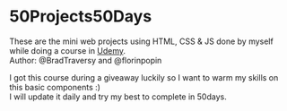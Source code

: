 # 50Projects50Days

These are the mini web projects using HTML, CSS & JS done by myself while doing a course in [Udemy](https://www.udemy.com/course/50-projects-50-days/). <br>
Author: @BradTraversy and @florinpopin

I got this course during a giveaway luckily so I want to warm my skills on this basic components :) <br>
I will update it daily and try my best to complete in 50days.
